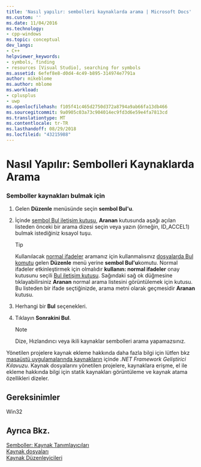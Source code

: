 ```yaml
---
title: 'Nasıl yapılır: sembolleri kaynaklarda arama | Microsoft Docs'
ms.custom: ''
ms.date: 11/04/2016
ms.technology:
- cpp-windows
ms.topic: conceptual
dev_langs:
- C++
helpviewer_keywords:
- symbols, finding
- resources [Visual Studio], searching for symbols
ms.assetid: 6efef8e8-d0d4-4c49-b895-314974e7791a
author: mikeblome
ms.author: mblome
ms.workload:
- cplusplus
- uwp
ms.openlocfilehash: f105f41c465d2750d372a8794a9ab66fa13db466
ms.sourcegitcommit: 9a0905c03a73c904014ec9fd3d6e59e4fa7813cd
ms.translationtype: MT
ms.contentlocale: tr-TR
ms.lasthandoff: 08/29/2018
ms.locfileid: "43215988"
---
```

# <a name="how-to-search-for-symbols-in-resources"></a>Nasıl Yapılır: Sembolleri Kaynaklarda Arama

### <a name="to-find-symbols-in-resources"></a>Semboller kaynakları bulmak için

1. Gelen **Düzenle** menüsünde seçin **sembol Bul'u**.

2. İçinde [sembol Bul iletişim kutusu](https://msdn.microsoft.com/63e93d9c-784f-418d-a76a-723da5ff5d96), **Aranan** kutusunda aşağı açılan listeden önceki bir arama dizesi seçin veya yazın (örneğin, ID_ACCEL1) bulmak istediğiniz kısayol tuşu.

   > [!TIP]
   > Kullanılacak [normal ifadeler](/visualstudio/ide/using-regular-expressions-in-visual-studio) aramanız için kullanmalısınız [dosyalarda Bul komutu](/visualstudio/ide/reference/find-command) gelen **Düzenle** menü yerine **sembol Bul'u**komutu. Normal ifadeler etkinleştirmek için olmalıdır **kullanın: normal ifadeler** onay kutusunu seçili [Bul iletişim kutusu](https://msdn.microsoft.com/dad03582-4931-4893-83ba-84b37f5b1600). Sağındaki sağ ok düğmesine tıklayabilirsiniz **Aranan** normal arama listesini görüntülemek için kutusu. Bu listeden bir ifade seçtiğinizde, arama metni olarak geçmesidir **Aranan** kutusu.

3. Herhangi bir **Bul** seçenekleri.

4. Tıklayın **Sonrakini Bul**.

   > [!NOTE]
   > Dize, Hızlandırıcı veya ikili kaynaklar sembolleri arama yapamazsınız.

Yönetilen projelere kaynak ekleme hakkında daha fazla bilgi için lütfen bkz [masaüstü uygulamalarında kaynakların](/dotnet/framework/resources/index) içinde *.NET Framework Geliştirici Kılavuzu*. Kaynak dosyalarını yönetilen projelere, kaynaklara erişme, el ile ekleme hakkında bilgi için statik kaynakları görüntüleme ve kaynak atama özellikleri dizeler.

## <a name="requirements"></a>Gereksinimler

Win32

## <a name="see-also"></a>Ayrıca Bkz.

[Semboller: Kaynak Tanımlayıcıları](../windows/symbols-resource-identifiers.md)  
[Kaynak dosyaları](../windows/resource-files-visual-studio.md)  
[Kaynak Düzenleyicileri](../windows/resource-editors.md)